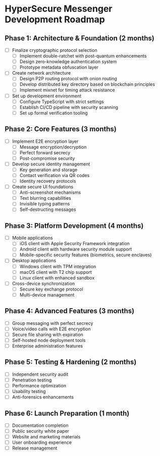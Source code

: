 # HyperSecure Messenger Development Roadmap

## Phase 1: Architecture & Foundation (2 months)
- [ ] Finalize cryptographic protocol selection
  - [ ] Implement double-ratchet with post-quantum enhancements
  - [ ] Design zero-knowledge authentication system
  - [ ] Prototype metadata obfuscation layer
- [ ] Create network architecture
  - [ ] Design P2P routing protocol with onion routing
  - [ ] Develop distributed key directory based on blockchain principles
  - [ ] Implement mixnet for timing attack resistance
- [ ] Set up development environment
  - [ ] Configure TypeScript with strict settings
  - [ ] Establish CI/CD pipeline with security scanning
  - [ ] Set up formal verification tooling

## Phase 2: Core Features (3 months)
- [ ] Implement E2E encryption layer
  - [ ] Message encryption/decryption
  - [ ] Perfect forward secrecy
  - [ ] Post-compromise security
- [ ] Develop secure identity management
  - [ ] Key generation and storage
  - [ ] Contact verification via QR codes
  - [ ] Identity recovery protocols
- [ ] Create secure UI foundations
  - [ ] Anti-screenshot mechanisms
  - [ ] Text blurring capabilities
  - [ ] Invisible typing patterns
  - [ ] Self-destructing messages

## Phase 3: Platform Development (4 months)
- [ ] Mobile applications
  - [ ] iOS client with Apple Security Framework integration
  - [ ] Android client with hardware security module support
  - [ ] Mobile-specific security features (biometrics, secure enclaves)
- [ ] Desktop applications
  - [ ] Windows client with TPM integration
  - [ ] macOS client with T2 chip support
  - [ ] Linux client with enhanced sandbox
- [ ] Cross-device synchronization
  - [ ] Secure key exchange protocol
  - [ ] Multi-device management

## Phase 4: Advanced Features (3 months)
- [ ] Group messaging with perfect secrecy
- [ ] Voice/video calls with E2E encryption
- [ ] Secure file sharing with expiration
- [ ] Self-hosted node deployment tools
- [ ] Enterprise administration features

## Phase 5: Testing & Hardening (2 months)
- [ ] Independent security audit
- [ ] Penetration testing
- [ ] Performance optimization
- [ ] Usability testing
- [ ] Anti-forensics enhancements

## Phase 6: Launch Preparation (1 month)
- [ ] Documentation completion
- [ ] Public security white paper
- [ ] Website and marketing materials
- [ ] User onboarding experience
- [ ] Release management 